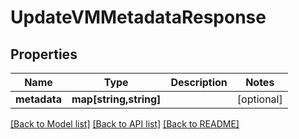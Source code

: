 # UpdateVMMetadataResponse

## Properties
Name | Type | Description | Notes
------------ | ------------- | ------------- | -------------
**metadata** | **map[string,string]** |  | [optional] 

[[Back to Model list]](../../README.md#documentation-for-models) [[Back to API list]](../../README.md#documentation-for-api-endpoints) [[Back to README]](../../README.md)

